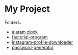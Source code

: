 # My Project

Folders:
- [alaram clock](./alaram%20clock)
- [factorial-program](./factorial-program)
- [instagram-profile-downloader](./instagram-profile-downloader)
- [password-generator](./password-generator)


